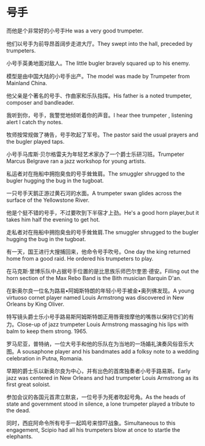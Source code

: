 # 号手

<p><span class="chinese">而他是个非常好的小号手</span><span class="english">He was a very good trumpeter.</span></p>

<p><span class="chinese">他们以号手为前导昂首阔步走进大厅。</span><span class="english">They swept into the hall, preceded by trumpeters.</span></p>

<p><span class="chinese">小号手英勇地面对敌人。</span><span class="english">The little bugler bravely squared up to his enemy.</span></p>

<p><span class="chinese">模型是由中国大陆的小号手出产。</span><span class="english">The model was made by Trumpeter from Mainland China.</span></p>

<p><span class="chinese">他父亲是个著名的号手、作曲家和乐队指挥。</span><span class="english">His father is a noted trumpeter, composer and bandleader.</span></p>

<p><span class="chinese">我听到你，号手，我警觉地倾听着你的声音。</span><span class="english">I hear thee trumpeter , listening alert I catch thy notes.</span></p>

<p><span class="chinese">牧师按常规做了祷告，号手吹起了军号。</span><span class="english">The pastor said the usual prayers and the bugler played taps.</span></p>

<p><span class="chinese">小号手马库斯·贝尔格雷夫为年轻艺术家办了一个爵士乐研习班。</span><span class="english">Trumpeter Marcus Belgrave ran a jazz workshop for young artists.</span></p>

<p><span class="chinese">私运者对在拖船中拥抱臭虫的号手耸耸肩。</span><span class="english">The smuggler shrugged to the bugler hugging the bug in the tugboat.</span></p>

<p><span class="chinese">一只号手天鹅正游过黄石河的水面。</span><span class="english">A trumpeter swan glides across the surface of the Yellowstone River.</span></p>

<p><span class="chinese">他是个挺不错的号手，不过要吹到下半宿才上劲。</span><span class="english">He's a good horn player,but it takes him half the evening to get hot.</span></p>

<p><span class="chinese">走私者对在拖船中拥抱臭虫的号手耸耸肩.</span><span class="english">The  smuggler  shrugged to the  bugler  hugging the bug in the  tugboat.</span></p>

<p><span class="chinese">有一天，国王进行大搜捕回来，他命令号手吹号。</span><span class="english">One day the king returned home from a good raid. He ordered his trumpeters to play.</span></p>

<p><span class="chinese">在马克斯·里博乐队中占据号手位置的是比思族乐师巴尔奎恩·德安。</span><span class="english">Filling out the horn section of the Max Rebo Band is the Bith musician Barquin D'an.</span></p>

<p><span class="chinese">在新奥尔良一位名为路易•阿姆斯特朗的年轻小号手被金•奥列佛发现。</span><span class="english">A young virtuoso cornet player named Louis Armstrong was discovered in New Orleans by King Oliver.</span></p>

<p><span class="chinese">特写镜头爵士乐小号手路易斯阿姆斯特朗正用唇膏按摩他的嘴唇以保持它们的有力。</span><span class="english">Close-up of jazz trumpeter Louis Armstrong massaging his lips with balm to keep them strong. 1965.</span></p>

<p><span class="chinese">罗马尼亚，普特纳，一位大号手和他的乐队在为当地的一场婚礼演奏风俗音乐大图。</span><span class="english">A sousaphone player and his bandmates add a folksy note to a wedding celebration in Putna, Romania.</span></p>

<p><span class="chinese">早期的爵士乐以新奥尔良为中心，并有出色的首席独奏者小号手路易斯。</span><span class="english">Early jazz was centered in New Orleans and had trumpeter Louis Armstrong as its first great soloist.</span></p>

<p><span class="chinese">参加会议的各国元首肃立默哀，一位号手为死者吹起号角。</span><span class="english">As the heads of state and government stood in silence, a lone trumpeter played a tribute to the dead.</span></p>

<p><span class="chinese">同时，西庇阿命令所有号手一起鸣号来惊吓战象。</span><span class="english">Simultaneous to this engagement, Scipio had all his trumpeters blow at once to startle the elephants.</span></p>

